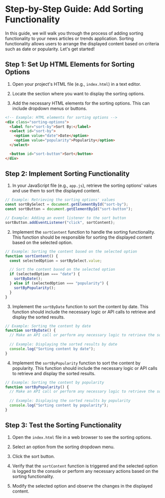 # Step-by-Step Guide: Add Sorting Functionality

In this guide, we will walk you through the process of adding sorting functionality to your news articles or trends application. Sorting functionality allows users to arrange the displayed content based on criteria such as date or popularity. Let's get started!

## Step 1: Set Up HTML Elements for Sorting Options

1. Open your project's HTML file (e.g., `index.html`) in a text editor.

2. Locate the section where you want to display the sorting options.

3. Add the necessary HTML elements for the sorting options. This can include dropdown menus or buttons.

```html
<!-- Example: HTML elements for sorting options -->
<div class="sorting-options">
  <label for="sort-by">Sort By:</label>
  <select id="sort-by">
    <option value="date">Date</option>
    <option value="popularity">Popularity</option>
  </select>

  <button id="sort-button">Sort</button>
</div>
```

## Step 2: Implement Sorting Functionality

1. In your JavaScript file (e.g., `app.js`), retrieve the sorting options' values and use them to sort the displayed content.

```javascript
// Example: Retrieving the sorting options' values
const sortBySelect = document.getElementById("sort-by");
const sortButton = document.getElementById("sort-button");

// Example: Adding an event listener to the sort button
sortButton.addEventListener("click", sortContent);
```

2. Implement the `sortContent` function to handle the sorting functionality. This function should be responsible for sorting the displayed content based on the selected option.

```javascript
// Example: Sorting the content based on the selected option
function sortContent() {
  const selectedOption = sortBySelect.value;

  // Sort the content based on the selected option
  if (selectedOption === "date") {
    sortByDate();
  } else if (selectedOption === "popularity") {
    sortByPopularity();
  }
}
```

3. Implement the `sortByDate` function to sort the content by date. This function should include the necessary logic or API calls to retrieve and display the sorted results.

```javascript
// Example: Sorting the content by date
function sortByDate() {
  // Make an API call or perform any necessary logic to retrieve the sorted results
  
  // Example: Displaying the sorted results by date
  console.log("Sorting content by date");
}
```

4. Implement the `sortByPopularity` function to sort the content by popularity. This function should include the necessary logic or API calls to retrieve and display the sorted results.

```javascript
// Example: Sorting the content by popularity
function sortByPopularity() {
  // Make an API call or perform any necessary logic to retrieve the sorted results
  
  // Example: Displaying the sorted results by popularity
  console.log("Sorting content by popularity");
}
```

## Step 3: Test the Sorting Functionality

1. Open the `index.html` file in a web browser to see the sorting options.

2. Select an option from the sorting dropdown menu.

3. Click the sort button.

4. Verify that the `sortContent` function is triggered and the selected option is logged to the console or perform any necessary actions based on the sorting functionality.

5. Modify the selected option and observe the changes in the displayed content.

